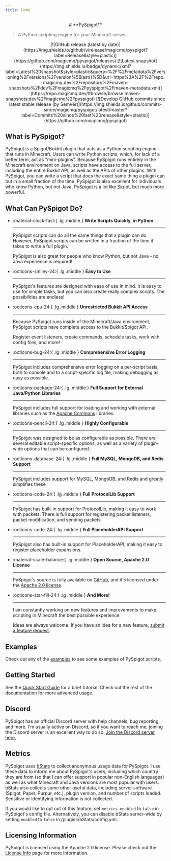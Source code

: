 ```yaml
---
title: Home
---
```

<center>
# **PySpigot**
</center>

> A Python scripting engine for your Minecraft server.

<center>
[![GitHub release (latest by date)](https://img.shields.io/github/v/release/magicmq/pyspigot?label=Release&style=plastic)](https://github.com/magicmq/pyspigot/releases)
[![Latest snapshot](https://img.shields.io/badge/dynamic/xml?label=Latest%20snapshot&style=plastic&query=%2F%2Fmetadata%2Fversioning%2Fversions%2Fversion%5Blast()%5D&url=https%3A%2F%2Frepo.magicmq.dev%2Frepository%2Fmaven-snapshots%2Fdev%2Fmagicmq%2Fpyspigot%2Fmaven-metadata.xml)](https://repo.magicmq.dev/#browse/browse:maven-snapshots:dev%2Fmagicmq%2Fpyspigot)
[![Develop GitHub commits since latest stable release (by SemVer)](https://img.shields.io/github/commits-since/magicmq/pyspigot/latest/master?label=Commits%20since%20last%20release&style=plastic)](https://github.com/magicmq/pyspigot)
</center>

## What is PySpigot?

PySpigot is a Spigot/Bukkit plugin that acts as a Python scripting engine that runs in Minecraft. Users can write Python scripts, which, for lack of a better term, act as "mini-plugins". Because PySpigot runs entirely in the Minecraft environment on Java, scripts have access to the full server, including the entire Bukkit API, as well as the APIs of other plugins. With PySpigot, you can write a script that does the exact same thing a plugin can but in a small fraction of the time. PySpigot is also excellent for individuals who know Python, but not Java. PySpigot is a lot like [Skript](https://docs.skriptlang.org/), but much more powerful.

## What Can PySpigot Do?

<div class="grid cards" markdown>

-   :material-clock-fast:{ .lg .middle } __Write Scripts Quickly, in Python__

    ---

    PySpigot scripts can do all the same things that a plugin can do. However, PySpigot scripts can be written in a fraction of the time it takes to write a full plugin.

    PySpigot is also great for people who know Python, but not Java - no Java experience is required!

-   :octicons-smiley-24:{ .lg .middle } __Easy to Use__

    ---

    PySpigot's features are designed with ease of use in mind. It is easy to use for simple tasks, but you can also create really complex scripts. The possibilities are endless!

-   :octicons-cpu-24:{ .lg .middle } __Unrestricted Bukkit API Access__

    ---

    Because PySpigot runs inside of the Minecraft/Java environment, PySpigot scripts have complete access to the Bukkit/Spigot API.
    
    Register event listeners, create commands, schedule tasks, work with config files, and more!

-   :octicons-bug-24:{ .lg .middle } __Comprehensive Error Logging__

    ---

    PySpigot includes comprehensive error logging on a per-script basis, both to console and to a script-specific log file, making debugging as easy as possible.

-   :octicons-package-24:{ .lg .middle } __Full Support for External Java/Python Libraries__

    ---

    PySpigot includes full support for loading and working with external libraries such as the [Apache Commons](https://commons.apache.org/) libraries.

-   :octicons-pencil-24:{ .lg .middle } __Highly Configurable__

    ---

    PySpigot was designed to be as configurable as possible. There are several editable script-specific options, as well as a variety of plugin-wide options that can be configured.


-   :octicons-database-24:{ .lg .middle } __Full MySQL, MongoDB, and Redis Support__

    ---

    PySpigot includes support for MySQL, MongoDB, and Redis and greatly simplifies these 

-   :octicons-code-24:{ .lg .middle } __Full ProtocolLib Support__

    ---

    PySpigot has built-in support for ProtocolLib, making it easy to work with packets. There is full support for registering packet listeners, packet modification, and sending packets.

-   :octicons-code-24:{ .lg .middle } __Full PlaceholderAPI Support__

    ---

    PySpigot also has built-in support for PlaceholderAPI, making it easy to register placeholder expansions.

-   :material-scale-balance:{ .lg .middle } __Open Source, Apache 2.0 License__

    ---

    PySpigot's source is fully available on [GitHub](https://github.com/magicmq/PySpigot), and it's licensed under the [Apache 2.0 license](misc/license.md).

-   :octicons-star-fill-24:{ .lg .middle } __And More!__

    ---

    I am constantly working on new features and improvements to make scripting in Minecraft the best possible experience.

    Ideas are always welcome. If you have an idea for a new feature, [submit a feature request](https://github.com/magicmq/pyspigot/issues).

</div>

## Examples

Check out any of the [examples](scripts/examples.md) to see some examples of PySpigot scripts.

## Getting Started

See the [Quick Start Guide](pyspigot/quickstart.md) for a brief tutorial. Check out the rest of the documentation for more advanced usage.

## Discord

PySpigot has an official Discord server with help channels, bug reporting, and more. I'm usually active on Discord, so if you want to reach me, joining the Discord server is an excellent way to do so. [Join the Discord server here.](https://discord.gg/f2u7nzRwuk)

## Metrics

PySpigot uses [bStats](https://bstats.org/) to collect anonymous usage data for PySpigot. I use these data to inform me about PySpigot's users, including which country they are from (so that I can offer support in popular non-English languages) as well as what Minecraft and Java versions are most popular with users. bStats also collects some other useful data, including server software (Spigot, Paper, Purpur, etc.), plugin version, and number of scripts loaded. Sensitive or identifying information is not collected.

If you would like to opt out of this feature, set `metrics-enabled` to `false` in PySpigot's config file. Alternatively, you can disable bStats server-wide by setting `enabled` to `false` in /plugins/bStats/config.yml.

## Licensing Information

PySpigot is licensed using the Apache 2.0 license. Please check out the [License Info](misc/license.md) page for more information.